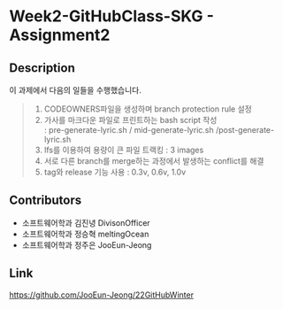 # Week2-GitHubClass-SKG - Assignment2

## Description
이 과제에서 다음의 일들을 수행했습니다.
> 1. CODEOWNERS파일을 생성하며 branch protection rule 설정
> 2. 가사를 마크다운 파일로 프린트하는 bash script 작성  
: pre-generate-lyric.sh / mid-generate-lyric.sh /post-generate-lyric.sh
> 3. lfs를 이용하여 용량이 큰 파일 트랙킹 : 3 images
> 4. 서로 다른 branch를 merge하는 과정에서 발생하는 conflict를 해결
> 5. tag와 release 기능 사용 : 0.3v, 0.6v, 1.0v

## Contributors

- 소프트웨어학과 김진녕 DivisonOfficer
- 소프트웨어학과 정승혁 meltingOcean
- 소프트웨어학과 정주은 JooEun-Jeong

## Link

https://github.com/JooEun-Jeong/22GitHubWinter
